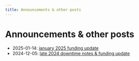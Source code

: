 ```yaml
---
title: Announcements & other posts
---
```


# Announcements & other posts

- 2025-01-14: [january 2025 funding update](/posts/2025-01-14-funding-update/)
- 2024-12-05: [late 2024 downtime notes & funding update](/posts/2024-12-05-downtime-notes/)
